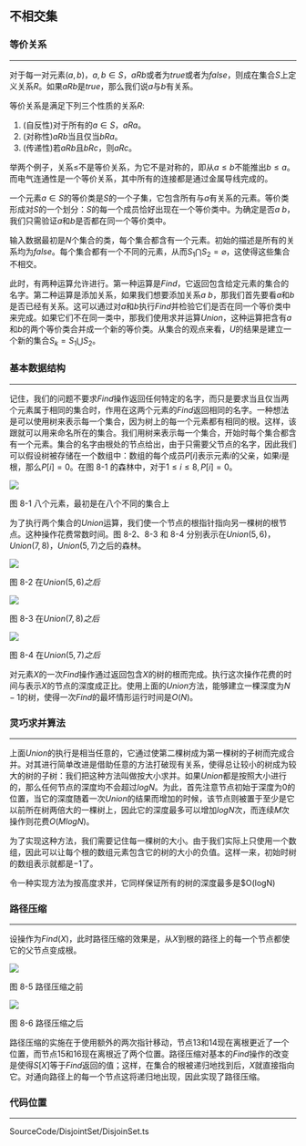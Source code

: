 <!-- @format -->

## 不相交集

### 等价关系

---

对于每一对元素$(a,b)$，$a,b \in S$，$aRb$或者为$true$或者为$false$，则成在集合$S$上定义关系$R$。如果$aRb$是$true$，那么我们说$a$与$b$有关系。

等价关系是满足下列三个性质的关系$R$:

1. (自反性)对于所有的$a \in S$，$aRa$。
2. (对称性)$aRb$当且仅当$bRa$。
3. (传递性)若$aRb$且$bRc$，则$aRc$。

举两个例子，关系$\leq$不是等价关系，为它不是对称的，即从$a \leq b$不能推出$b \leq a$。而电气连通性是一个等价关系，其中所有的连接都是通过金属导线完成的。

一个元素$a \in S$的等价类是$S$的一个子集，它包含所有与$a$有关系的元素。等价类形成对$S$的一个划分：$S$的每一个成员恰好出现在一个等价类中。为确定是否$a ~ b$，我们只需验证$a$和$b$是否都在同一个等价类中。

输入数据最初是$N$个集合的类，每个集合都含有一个元素。初始的描述是所有的关系均为$false$。每个集合都有一个不同的元素，从而$S_1 \bigcap S_2= \varnothing$，这使得这些集合不相交。

此时，有两种运算允许进行。第一种运算是$Find$，它返回包含给定元素的集合的名字。第二种运算是添加关系，如果我们想要添加关系$a ~ b$，那我们首先要看$a$和$b$是否已经有关系。这可以通过对$a$和$b$执行$Find$并检验它们是否在同一个等价类中来完成。如果它们不在同一类中，那我们使用求并运算$Union$，这种运算把含有$a$和$b$的两个等价类合并成一个新的等价类。从集合的观点来看，$U$的结果是建立一个新的集合$S_k=S_1 \bigcup S_2$。

### 基本数据结构

---

记住，我们的问题不要求$Find$操作返回任何特定的名字，而只是要求当且仅当两个元素属于相同的集合时，作用在这两个元素的$Find$返回相同的名字。一种想法是可以使用树来表示每一个集合，因为树上的每一个元素都有相同的根。这样，该跟就可以用来命名所在的集合。我们用树来表示每一个集合，开始时每个集合都含有一个元素。集合的名字由根处的节点给出，由于只需要父节点的名字，因此我们可以假设树被存储在一个数组中：数组的每个成员$P[i]$表示元素$i$的父亲，如果$i$是根，那么$P[i]=0$。在图 8-1 的森林中，对于$1 \leq i \leq 8,P[i]=0$。

<image src="../../Images/ch8/8-1.png"/>

图 8-1 八个元素，最初是在八个不同的集合上

为了执行两个集合的$Union$运算，我们使一个节点的根指针指向另一棵树的根节点。这种操作花费常数时间。图 8-2、8-3 和 8-4 分别表示在$Union(5,6)$，$Union(7,8)$，$Union(5,7)$之后的森林。

<image src="../../Images/ch8/8-2.png"/>

图 8-2 在$Union(5,6)之后$

<image src="../../Images/ch8/8-3.png"/>

图 8-3 在$Union(7,8)之后$

<image src="../../Images/ch8/8-4.png"/>

图 8-4 在$Union(5,7)之后$

对元素$X$的一次$Find$操作通过返回包含$X$的树的根而完成。执行这次操作花费的时间与表示$X$的节点的深度成正比。使用上面的$Union$方法，能够建立一棵深度为$N-1$的树，使得一次$Find$的最坏情形运行时间是$O(N)$。

### 灵巧求并算法

---

上面$Union$的执行是相当任意的，它通过使第二棵树成为第一棵树的子树而完成合并。对其进行简单改进是借助任意的方法打破现有关系，使得总让较小的树成为较大的树的子树：我们把这种方法叫做按大小求并。如果$Union$都是按照大小进行的，那么任何节点的深度均不会超过$logN$。为此，首先注意节点初始于深度为$0$的位置，当它的深度随着一次$Union$的结果而增加的时候，该节点则被置于至少是它以前所在树两倍大的一棵树上，因此它的深度最多可以增加$logN$次，而连续$M$次操作则花费$O(MlogN)$。

为了实现这种方法，我们需要记住每一棵树的大小。由于我们实际上只使用一个数组，因此可以让每个根的数组元素包含它的树的大小的负值。这样一来，初始时树的数组表示就都是$-1$了。

令一种实现方法为按高度求并，它同样保证所有的树的深度最多是\$O(logN)

### 路径压缩

---

设操作为$Find(X)$，此时路径压缩的效果是，从$X$到根的路径上的每一个节点都使它的父节点变成根。

<image src="../../Images/ch8/8-5.png"/>

图 8-5 路径压缩之前

<image src="../../Images/ch8/8-6.png"/>

图 8-6 路径压缩之后

路径压缩的实施在于使用额外的两次指针移动，节点$13$和$14$现在离根更近了一个位置，而节点$15$和$16$现在离根近了两个位置。路径压缩对基本的$Find$操作的改变是使得$S[X]$等于$Find$返回的值；这样，在集合的根被递归地找到后，$X$就直接指向它。对通向路径上的每一个节点这将递归地出现，因此实现了路径压缩。

### 代码位置

---

SourceCode/DisjointSet/DisjoinSet.ts
